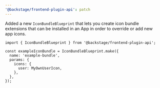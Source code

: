 ```yaml
---
'@backstage/frontend-plugin-api': patch
---
```


Added a new `IconBundleBlueprint` that lets you create icon bundle extensions that can be installed in an App in order to override or add new app icons.

```tsx
import { IconBundleBlueprint } from '@backstage/frontend-plugin-api';

const exampleIconBundle = IconBundleBlueprint.make({
  name: 'example-bundle',
  params: {
    icons: {
      user: MyOwnUserIcon,
    },
  },
});
```
